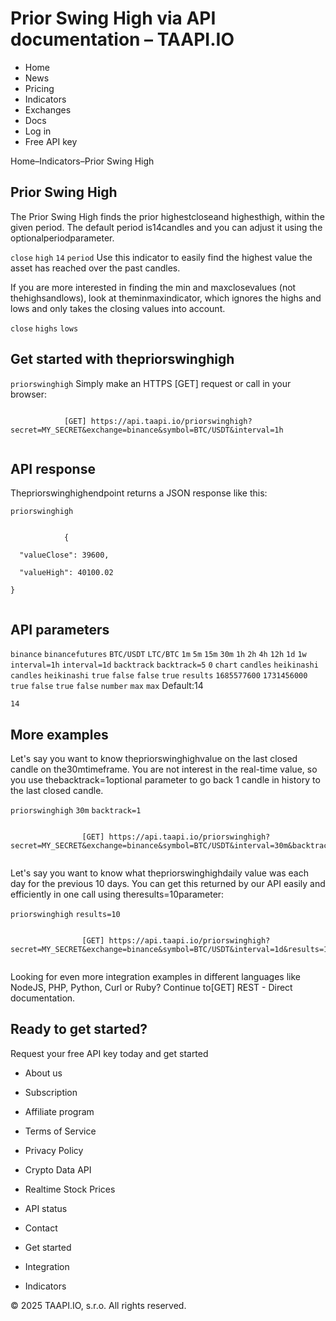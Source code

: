 # Prior Swing High via API documentation – TAAPI.IO

- Home
- News
- Pricing
- Indicators
- Exchanges
- Docs
- Log in
- Free API key

Home–Indicators–Prior Swing High


## Prior Swing High
The Prior Swing High finds the prior highestcloseand highesthigh, within the given period. The default period is14candles and you can adjust it using the optionalperiodparameter.

`close` `high` `14` `period` Use this indicator to easily find the highest value the asset has reached over the past candles.

If you are more interested in finding the min and maxclosevalues (not thehighsandlows), look at theminmaxindicator, which ignores the highs and lows and only takes the closing values into account.

`close` `highs` `lows` 
## Get started with thepriorswinghigh
`priorswinghigh` Simply make an HTTPS [GET] request or call in your browser:


```

			[GET] https://api.taapi.io/priorswinghigh?secret=MY_SECRET&exchange=binance&symbol=BTC/USDT&interval=1h
		
```

## API response
Thepriorswinghighendpoint returns a JSON response like this:

`priorswinghigh` 
```

			{
  "valueClose": 39600,
  "valueHigh": 40100.02
}
		
```

## API parameters
`binance` `binancefutures` `BTC/USDT` `LTC/BTC` `1m` `5m` `15m` `30m` `1h` `2h` `4h` `12h` `1d` `1w` `interval=1h` `interval=1d` `backtrack` `backtrack=5` `0` `chart` `candles` `heikinashi` `candles` `heikinashi` `true` `false` `false` `true` `results` `1685577600` `1731456000` `true` `false` `true` `false` `number` `max` `max` Default:14

`14` 
## More examples
Let's say you want to know thepriorswinghighvalue on the last closed candle on the30mtimeframe. You are not interest in the real-time value, so you use thebacktrack=1optional parameter to go back 1 candle in history to the last closed candle.

`priorswinghigh` `30m` `backtrack=1` 
```

				[GET] https://api.taapi.io/priorswinghigh?secret=MY_SECRET&exchange=binance&symbol=BTC/USDT&interval=30m&backtrack=1
			
```
Let's say you want to know what thepriorswinghighdaily value was each day for the previous 10 days. You can get this returned by our API easily and efficiently in one call using theresults=10parameter:

`priorswinghigh` `results=10` 
```

				[GET] https://api.taapi.io/priorswinghigh?secret=MY_SECRET&exchange=binance&symbol=BTC/USDT&interval=1d&results=10
			
```
Looking for even more integration examples in different languages like NodeJS, PHP, Python, Curl or Ruby? Continue to[GET] REST - Direct documentation.


## Ready to get started?
Request your free API key today and get started

- About us
- Subscription
- Affiliate program
- Terms of Service
- Privacy Policy
- Crypto Data API
- Realtime Stock Prices
- API status
- Contact

- Get started
- Integration
- Indicators

© 2025 TAAPI.IO, s.r.o. All rights reserved.

